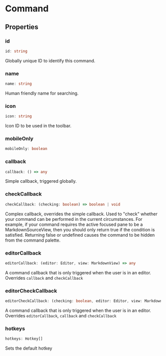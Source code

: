 # Command



## Properties

### id

```ts
id: string
```

Globally unique ID to identify this command.

### name

```ts
name: string
```

Human friendly name for searching.

### icon

```ts
icon: string
```

Icon ID to be used in the toolbar.

### mobileOnly

```ts
mobileOnly: boolean
```



### callback

```ts
callback: () => any
```

Simple callback, triggered globally.

### checkCallback

```ts
checkCallback: (checking: boolean) => boolean | void
```

Complex callback, overrides the simple callback.
Used to "check" whether your command can be performed in the current circumstances.
For example, if your command requires the active focused pane to be a MarkdownSourceView, then
you should only return true if the condition is satisfied. Returning false or undefined causes
the command to be hidden from the command palette.

### editorCallback

```ts
editorCallback: (editor: Editor, view: MarkdownView) => any
```

A command callback that is only triggered when the user is in an editor.
Overrides `callback` and `checkCallback`

### editorCheckCallback

```ts
editorCheckCallback: (checking: boolean, editor: Editor, view: MarkdownView) => boolean | void
```

A command callback that is only triggered when the user is in an editor.
Overrides `editorCallback`, `callback` and `checkCallback`

### hotkeys

```ts
hotkeys: Hotkey[]
```

Sets the default hotkey

